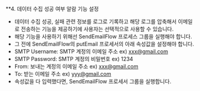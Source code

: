 **4. 데이터 수집 성공 여부 알람 기능 설정
  - 데이터 수집 성공, 실패 관련 정보를 로그로 기록하고 해당 로그를 압축해서 이메일로 전송하는 기능을 제공하기에 사용자는 선택적으로 사용할 수 있습니다.
  - 해당 기능을 사용하기 위해선 SendEmailFlow 프로세스 그룹을 실행해야 합니다.
  - 그 전에 SendEmailFlow의 putEmail 프로세서의 아래 속성값을 설정해야 합니다.
  - SMTP Username: SMTP 계정의 이메일 주소 ex) xxx@gmail.com
  - SMTP Password: SMTP 계정의 비밀번호 ex) 1234
  - From: 보내는 계정의 이메일 주소 ex) xxx@gmail.com
  - To: 받는 이메일 주소 ex) yyy@gmail.com
  - 속성값을 다 입력했다면, SendEmailFlow 프로세서 그룹을 실행합니다.

